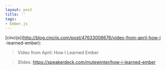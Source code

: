 ```yaml
---
layout: post
title: ''
tags:
- Ember.js
---
```

  

[cincijs](http://blog.cincijs.com/post/47633008676/video-from-april-how-i
-learned-ember):

> Video from April: How I Learned Ember

>

> Slides: https://speakerdeck.com/mutewinter/how-i-learned-ember
